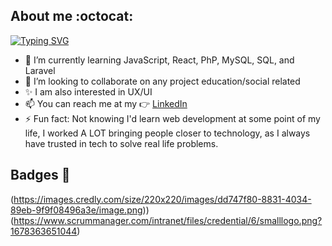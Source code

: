 ## About me :octocat:

[![Typing SVG](https://readme-typing-svg.demolab.com?font=Fira+Code&pause=1000&color=C570E1&width=435&lines=Hello+World!+It's+Jess!+;Full+Stack+Developer+and+React+lover+%3C3)](https://git.io/typing-svg)
- 🌱 I’m currently learning JavaScript, React, PhP, MySQL, SQL, and Laravel
- 👯 I’m looking to collaborate on any project education/social related
- ✨ I am also interested in UX/UI
- 📫 You can reach me at my 👉 [LinkedIn](https://www.linkedin.com/in/jessica-rios-maneiro/) 
- ⚡ Fun fact: Not knowing I'd learn web development at some point of my life, I worked A LOT bringing people closer to technology, as I always have trusted in tech to solve real life problems. 

## Badges :medal_sports:

(https://images.credly.com/size/220x220/images/dd747f80-8831-4034-89eb-9f9f08496a3e/image.png))
(https://www.scrummanager.com/intranet/files/credential/6/smalllogo.png?1678363651044)
